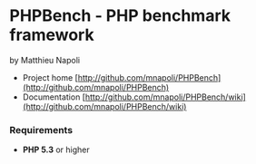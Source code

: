 # PHPBench - PHP benchmark framework
by Matthieu Napoli

* Project home [http://github.com/mnapoli/PHPBench](http://github.com/mnapoli/PHPBench)
* Documentation [http://github.com/mnapoli/PHPBench/wiki](http://github.com/mnapoli/PHPBench/wiki)

### Requirements

* __PHP 5.3__ or higher